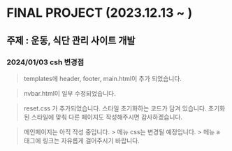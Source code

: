 # FINAL PROJECT (2023.12.13 ~ )

## 주제 : 운동, 식단 관리 사이트 개발 

### 2024/01/03 csh 변경점

  > templates에 header, footer, main.html이 추가 되었습니다.

  > nvbar.html이 일부 수정되었습니다.

  > reset.css 가 추가되었습니다. 스타일 초기화하는 코드가 담겨 있습니다. 초기화된 스타일에 맞춰 다른 페이지도 작성해주시면 감사하겠습니다.

  > 메인페이지는 아직 작성 중입니다.
    > 메뉴 css는 변경될 예정입니다.
    > 메뉴 a 태그에 링크는 자유롭게 걸어주시기 바랍니다.